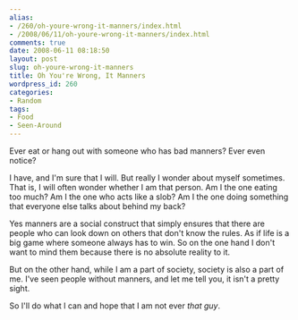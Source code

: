 ```yaml
---
alias:
- /260/oh-youre-wrong-it-manners/index.html
- /2008/06/11/oh-youre-wrong-it-manners/index.html
comments: true
date: 2008-06-11 08:18:50
layout: post
slug: oh-youre-wrong-it-manners
title: Oh You're Wrong, It Manners
wordpress_id: 260
categories:
- Random
tags:
- Food
- Seen-Around
---
```


Ever eat or hang out with someone who has bad manners?  Ever even notice?

I have, and I'm sure that I will.  But really I wonder about myself sometimes.  That is, I will often wonder whether I am that person.  Am I the one eating too much?  Am I the one who acts like a slob?  Am I the one doing something that everyone else talks about behind my back?

Yes manners are a social construct that simply ensures that there are people who can look down on others that don't know the rules.  As if life is a big game where someone always has to win.  So on the one hand I don't want to mind them because there is no absolute reality to it.

But on the other hand, while I am a part of society, society is also a part of me.  I've seen people without manners, and let me tell you, it isn't a pretty sight.  

So I'll do what I can and hope that I am not ever _that guy_.
